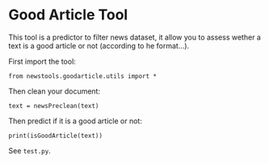 
# Good Article Tool

This tool is a predictor to filter news dataset, it allow you to assess wether a text is a good article or not (according to he format...).

First import the tool:

	from newstools.goodarticle.utils import *

Then clean your document:

	text = newsPreclean(text)

Then predict if it is a good article or not:

	print(isGoodArticle(text))

See `test.py`.